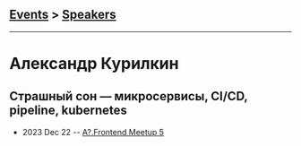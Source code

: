 ## [Events](../README.md) > [Speakers](../speakers.md)
---

# Александр Курилкин

## Страшный сон — микросервисы, CI&#x2F;CD, pipeline, kubernetes
- 2023 Dec 22 -- [A?.Frontend Meetup 5](https://youtu.be/87voNyup-08)    
